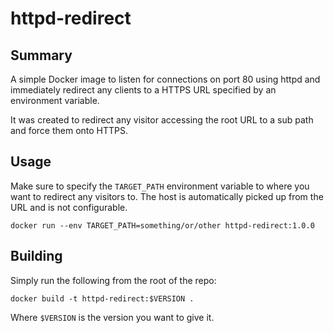 httpd-redirect
=============

Summary
-------------

A simple Docker image to listen for connections on port 80 using httpd and immediately redirect any clients to a HTTPS URL specified by an environment variable.

It was created to redirect any visitor accessing the root URL to a sub path and force them onto HTTPS.

Usage
-------------

Make sure to specify the `TARGET_PATH` environment variable to where you want to redirect any visitors to. The host is automatically picked up from the URL and is not configurable.

    docker run --env TARGET_PATH=something/or/other httpd-redirect:1.0.0

Building
-------------

Simply run the following from the root of the repo:

    docker build -t httpd-redirect:$VERSION .

Where `$VERSION` is the version you want to give it.
